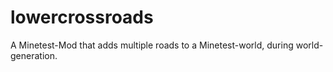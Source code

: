 # lowercrossroads
 A Minetest-Mod that adds multiple roads to a Minetest-world, during world-generation.
